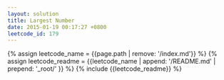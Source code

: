 ```yaml
---
layout: solution
title: Largest Number
date: 2015-01-19 00:17:27 +0800
leetcode_id: 179
---
```

{% assign leetcode_name = {{page.path | remove: '/index.md'}}  %}
{% assign leetcode_readme = {{leetcode_name | append: '/README.md' | prepend: '_root/' }}  %}
{% include {{leetcode_readme}} %}
